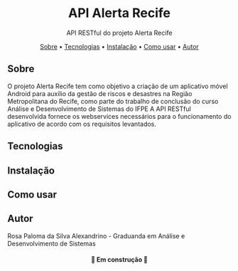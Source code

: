<h1 align="center">API Alerta Recife</h1>

<p align="center">API RESTful do projeto Alerta Recife</p>

<p align="center">
 <a href="#about">Sobre</a> •
 <a href="#techs">Tecnologias</a> • 
 <a href="#install">Instalação</a> • 
 <a href="#guide">Como usar</a> • 
 <a href="#author">Autor</a>
</p>


<span id="about"></span>
## **Sobre**

O projeto Alerta Recife tem como objetivo a criação de um aplicativo móvel Android para auxílio da gestão de riscos e desastres na Região Metropolitana do Recife, como parte do trabalho de conclusão do curso Análise e Desenvolvimento de Sistemas do IFPE A API RESTful desenvolvida fornece os webservices necessários para o funcionamento do aplicativo de acordo com os requisitos levantados.

<span id="techs"></span>
## **Tecnologias**

<span id="install"></span>
## **Instalação**

<span id="guide"></span>
## **Como usar**

<span id="author"></span>
## **Autor**

Rosa Paloma da Silva Alexandrino - Graduanda em Análise e Desenvolvimento de Sistemas

<h4 align="center"> 
	🚧 Em construção  🚧
</h4>
